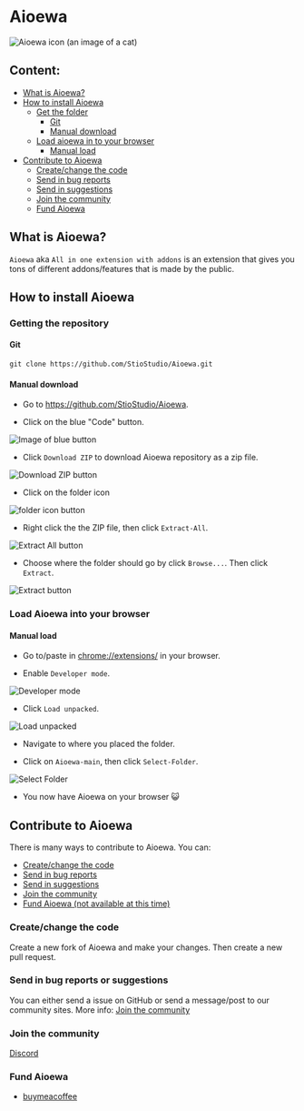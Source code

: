 # Aioewa

![Aioewa icon (an image of a cat)](https://raw.githubusercontent.com/StioStudio/Aioewa/main/asset/icon/icon128.png)

## Content:
* [What is Aioewa?](#what-is-aioewa)
* [How to install Aioewa](#how-to-install-aioewa)
    * [Get the folder](#get-the-folder)
        * [Git](#git)
        * [Manual download](#manual-download)
    * [Load aioewa in to your browser](#load-aioewa-in-to-your-browser)
        * [Manual load](#manual-load)
* [Contribute to Aioewa](#contribute-to-aioewa)
    * [Create/change the code](#createchange-the-code)
    * [Send in bug reports](#send-in-bug-reports)
    * [Send in suggestions](#send-in-suggestions)
    * [Join the community](#join-the-community)
    * [Fund Aioewa](#fund-aioewa)

## What is Aioewa?
`Aioewa` aka `All in one extension with addons` is an extension that gives you tons of different addons/features that is made by the public. 

## How to install Aioewa
### Getting the repository
#### Git
```
git clone https://github.com/StioStudio/Aioewa.git
```
#### Manual download

* Go to https://github.com/StioStudio/Aioewa.

* Click on the blue "Code" button.

![Image of blue button](./asset/images/README/blue-button.png)

* Click `Download ZIP` to download Aioewa repository as a zip file.

![Download ZIP button](./asset/images/README/zip.png)

* Click on the folder icon

![folder icon button](./asset/images/README/folderIcon.png)

* Right click the the ZIP file, then click `Extract-All`.

![Extract All button](./asset/images/README/Extract-All.png)

* Choose where the folder should go by click `Browse...`. Then click `Extract`.

![Extract button](./asset/images/README/Extract.png)

### Load Aioewa into your browser
#### Manual load

* Go to/paste in [chrome://extensions/](chrome://extensions/) in your browser.

* Enable `Developer mode`.

![Developer mode](./asset/images/README/Developer-mode.png)

* Click `Load unpacked`.

![Load unpacked](./asset/images/README/Load-unpacked.png)

* Navigate to where you placed the folder.

* Click on `Aioewa-main`, then click `Select-Folder`. 

![Select Folder](./asset/images/README/Select-Folder.png)

* You now have Aioewa on your browser 😺

## Contribute to Aioewa
There is many ways to contribute to Aioewa. You can: 
* [Create/change the code](#createchange-the-code)
* [Send in bug reports](#send-in-bug-reports)
* [Send in suggestions](#send-in-suggestions)
* [Join the community](#join-the-community)
* [Fund Aioewa (not available at this time)](#fund-aioewa)

### Create/change the code
Create a new fork of Aioewa and make your changes. Then create a new pull request. 

### Send in bug reports or suggestions
You can either send a issue on GitHub or send a message/post to our community sites. More info: [Join the community](#join-the-community)

### Join the community
[Discord](https://aioewa.stio.studio/discord)

### Fund Aioewa
* [buymeacoffee](https://www.buymeacoffee.com/aioewa)

